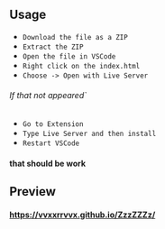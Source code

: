 ## Usage
* `Download the file as a ZIP`
* `Extract the ZIP`
* `Open the file in VSCode`
* `Right click on the index.html`
* `Choose -> Open with Live Server`
###### If that not appeared`
* `Go to Extension`
* `Type Live Server and then install`
* `Restart VSCode`
#### that should be work
## Preview
#### https://vvxxrrvvx.github.io/ZzzZZZz/
